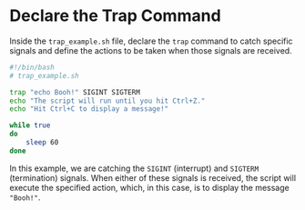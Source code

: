 # Declare the Trap Command

Inside the `trap_example.sh` file, declare the `trap` command to catch specific signals and define the actions to be taken when those signals are received.

```bash
#!/bin/bash
# trap_example.sh

trap "echo Booh!" SIGINT SIGTERM
echo "The script will run until you hit Ctrl+Z."
echo "Hit Ctrl+C to display a message!"

while true
do
    sleep 60
done
```

In this example, we are catching the `SIGINT` (interrupt) and `SIGTERM` (termination) signals. When either of these signals is received, the script will execute the specified action, which, in this case, is to display the message `"Booh!"`.
